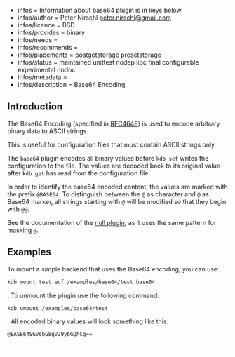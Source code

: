 - infos = Information about base64 plugin is in keys below
- infos/author = Peter Nirschl <peter.nirschl@gmail.com>
- infos/licence = BSD
- infos/provides = binary
- infos/needs =
- infos/recommends =
- infos/placements = postgetstorage presetstorage
- infos/status = maintained unittest nodep libc final configurable experimental nodoc
- infos/metadata =
- infos/description = Base64 Encoding

## Introduction

The Base64 Encoding (specified in [RFC4648](https://www.ietf.org/rfc/rfc4648.txt)) is used to encode arbitrary binary data to ASCII strings.

This is useful for configuration files that must contain ASCII strings only.

The `base64` plugin encodes all binary values before `kdb set` writes the configuration to the file.
The values are decoded back to its original value after `kdb get` has read from the configuration file.

In order to identify the base64 encoded content, the values are marked with the prefix `@BASE64`.
To distinguish between the `@` as character and `@` as Base64 marker, all strings starting with `@` will be modified so that they begin with `@@`.

See the documentation of the [null plugin](../null/), as it uses the same pattern for masking `@`.

## Examples

To mount a simple backend that uses the Base64 encoding, you can use:

```sh
kdb mount test.ecf /examples/base64/test base64
```

. To unmount the plugin use the following command:

```sh
kdb umount /examples/base64/test
```

. All encoded binary values will look something like this:

    @BASE64SGVsbG8gV29ybGQhCg==

.
